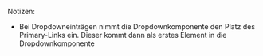 Notizen:

- Bei Dropdowneinträgen nimmt die Dropdownkomponente den Platz des Primary-Links ein. Dieser kommt dann als erstes Element in die Dropdownkomponente

